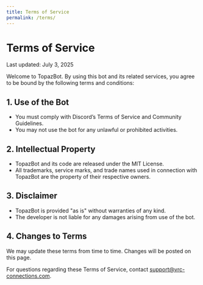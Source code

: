 ```yaml
---
title: Terms of Service
permalink: /terms/
---
```


# Terms of Service

Last updated: July 3, 2025

Welcome to TopazBot. By using this bot and its related services, you agree to be bound by the following terms and conditions:

## 1. Use of the Bot

- You must comply with Discord’s Terms of Service and Community Guidelines.
- You may not use the bot for any unlawful or prohibited activities.

## 2. Intellectual Property

- TopazBot and its code are released under the MIT License.
- All trademarks, service marks, and trade names used in connection with TopazBot are the property of their respective owners.

## 3. Disclaimer

- TopazBot is provided "as is" without warranties of any kind.
- The developer is not liable for any damages arising from use of the bot.

## 4. Changes to Terms

We may update these terms from time to time. Changes will be posted on this page.

For questions regarding these Terms of Service, contact support@vrc-connections.com.

